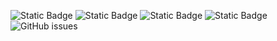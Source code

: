 ![Static Badge](https://img.shields.io/badge/blacklists-60-000000) ![Static Badge](https://img.shields.io/badge/blacklisted-2986422-cc0000) ![Static Badge](https://img.shields.io/badge/whitelisted-2244-00CC00) ![Static Badge](https://img.shields.io/badge/streaming_blacklist-28107-000000) ![GitHub issues](https://img.shields.io/github/issues/fabriziosalmi/blacklists)
